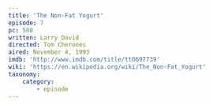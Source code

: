 ```yaml
---
title: 'The Non-Fat Yogurt'
episode: 7
pc: 508
written: Larry David
directed: Tom Cherones
aired: November 4, 1993
imdb: 'http://www.imdb.com/title/tt0697739'
wiki: 'https://en.wikipedia.org/wiki/The_Non-Fat_Yogurt'
taxonomy:
    category:
        - episode
---
```


